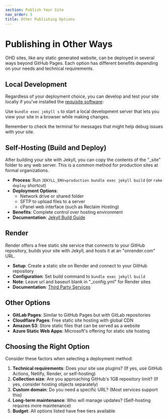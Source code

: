 ```yaml
---
section: Publish Your Site
nav_order: 3
title: Other Publishing Options
---
```


# Publishing in Other Ways

OHD sites, like any static generated website, can be deployed in several ways beyond GitHub Pages. Each option has different benefits depending on your needs and technical requirements.

## Local Development

Regardless of your deployment choice, you can develop and test your site locally if you've installed the [requisite software](https://collectionbuilder.github.io/cb-docs/docs/software/):

Use `bundle exec jekyll s` to start a local development server that lets you view your site in a browser while making changes.

Remember to check the terminal for messages that might help debug issues with your site.


## Self-Hosting (Build and Deploy)

After building your site with Jekyll, you can copy the contents of the "_site" folder to any web server. This is a common method for production sites at formal organizations.

- **Process**: Run `JEKYLL_ENV=production bundle exec jekyll build` (or `rake deploy` shortcut)
- **Deployment Options**:
  - Network drive or shared folder
  - SFTP to upload files to a server
  - cPanel web interface (such as Reclaim Hosting)
- **Benefits**: Complete control over hosting environment
- **Documentation**: [Jekyll Build Guide](https://collectionbuilder.github.io/cb-docs/docs/deploy/build/)

## Render

Render offers a free static site service that connects to your GitHub repository, builds your site with Jekyll, and hosts it at an "onrender.com" URL.

- **Setup**: Create a static site on Render and connect to your GitHub repository
- **Configuration**: Set build command to `bundle exec jekyll build`
- **Note**: Leave url and baseurl blank in "_config.yml" for Render sites
- **Documentation**: [Third Party Services](https://collectionbuilder.github.io/cb-docs/docs/deploy/thirdparty/)



## Other Options

- **GitLab Pages**: Similar to GitHub Pages but with GitLab repositories
- **Cloudflare Pages**: Free static site hosting with global CDN
- **Amazon S3**: Store static files that can be served as a website
- **Azure Static Web Apps**: Microsoft's offering for static site hosting

## Choosing the Right Option

Consider these factors when selecting a deployment method:

1. **Technical requirements**: Does your site use plugins? (If yes, use GitHub Actions, Netlify, Render, or self-hosting)
2. **Collection size**: Are you approaching GitHub's 1GB repository limit? (If yes, consider hosting objects separately)
3. **Custom domain**: Do you need a specific URL? (Most services support this)
4. **Long-term maintenance**: Who will manage updates? (Self-hosting requires more maintenance)
5. **Budget**: All options listed have free tiers available

